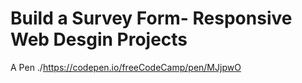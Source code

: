 # Build a Survey Form- Responsive Web Desgin Projects
A Pen ./https://codepen.io/freeCodeCamp/pen/MJjpwO
